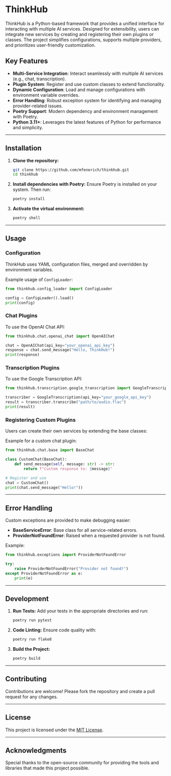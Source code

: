 # ThinkHub

ThinkHub is a Python-based framework that provides a unified interface for interacting with multiple AI services. Designed for extensibility, users can integrate new services by creating and registering their own plugins or classes. The project simplifies configurations, supports multiple providers, and prioritizes user-friendly customization.

## Key Features

- **Multi-Service Integration**: Interact seamlessly with multiple AI services (e.g., chat, transcription).
- **Plugin System**: Register and use custom classes to extend functionality.
- **Dynamic Configuration**: Load and manage configurations with environment variable overrides.
- **Error Handling**: Robust exception system for identifying and managing provider-related issues.
- **Poetry Support**: Modern dependency and environment management with Poetry.
- **Python 3.11+**: Leverages the latest features of Python for performance and simplicity.

---

## Installation

1. **Clone the repository:**
   ```bash
   git clone https://github.com/mfenerich/thinkhub.git
   cd thinkhub
   ```

2. **Install dependencies with Poetry:**
   Ensure Poetry is installed on your system. Then run:
   ```bash
   poetry install
   ```

3. **Activate the virtual environment:**
   ```bash
   poetry shell
   ```

---

## Usage

### **Configuration**
ThinkHub uses YAML configuration files, merged and overridden by environment variables.

Example usage of `ConfigLoader`:
```python
from thinkhub.config_loader import ConfigLoader

config = ConfigLoader().load()
print(config)
```

### **Chat Plugins**
To use the OpenAI Chat API:
```python
from thinkhub.chat.openai_chat import OpenAIChat

chat = OpenAIChat(api_key="your_openai_api_key")
response = chat.send_message("Hello, ThinkHub!")
print(response)
```

### **Transcription Plugins**
To use the Google Transcription API:
```python
from thinkhub.transcription.google_transcription import GoogleTranscription

transcriber = GoogleTranscription(api_key="your_google_api_key")
result = transcriber.transcribe("path/to/audio.flac")
print(result)
```

### **Registering Custom Plugins**
Users can create their own services by extending the base classes:

Example for a custom chat plugin:
```python
from thinkhub.chat.base import BaseChat

class CustomChat(BaseChat):
    def send_message(self, message: str) -> str:
        return f"Custom response to: {message}"

# Register and use
chat = CustomChat()
print(chat.send_message("Hello!"))
```

---

## Error Handling

Custom exceptions are provided to make debugging easier:

- **BaseServiceError**: Base class for all service-related errors.
- **ProviderNotFoundError**: Raised when a requested provider is not found.

Example:
```python
from thinkhub.exceptions import ProviderNotFoundError

try:
    raise ProviderNotFoundError("Provider not found!")
except ProviderNotFoundError as e:
    print(e)
```

---

## Development

1. **Run Tests:**
   Add your tests in the appropriate directories and run:
   ```bash
   poetry run pytest
   ```

2. **Code Linting:**
   Ensure code quality with:
   ```bash
   poetry run flake8
   ```

3. **Build the Project:**
   ```bash
   poetry build
   ```

---

## Contributing

Contributions are welcome! Please fork the repository and create a pull request for any changes.

---

## License

This project is licensed under the [MIT License](LICENSE).

---

## Acknowledgments

Special thanks to the open-source community for providing the tools and libraries that made this project possible.